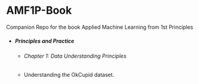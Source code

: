 # AMF1P-Book
Companion Repo for the book Applied Machine Learning from 1st Principles
* ##### Principles and Practice
  * ###### Chapter 1: Data Understanding Principles
   * Understanding the OkCupid dataset.

